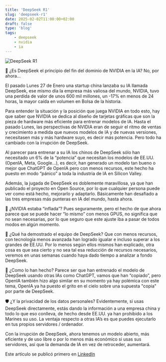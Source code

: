 ```yaml
---
title: 'DeepSeek R1'
slug: 'deepseek-r1'
date: 2025-02-02T11:00:00+02:00
draft: false
type: 'blog'
tags: 
    - deepseek
    - nvidia
    - ia    
---
```


![](/images/blog/20250202-deepseek-r1.jpeg "DeepSeek R1")

🤖 ¿Es DeepSeek el principio del fin del dominio de NVIDIA en la IA? No, por ahora...

El pasado Lunes 27 de Enero una startup china lanzaba su IA llamada DeepSeek, ese mismo día la empresa más valiosa del mundo, NVIDIA, tuvo una perdida de valor de unos 600 mil millones, un -17% en menos de 24 horas, la mayor caída en volumen en Bolsa de la historia.

Para entender la situación y la posición que juega NVIDIA en todo esto, hay que saber que NVIDIA se dedica al diseño de tarjetas gráficas que son la pieza de hardware más eficiente para entrenar modelos de IA. Hasta el pasado Lunes, las perspectivas de NVIDIA eran de seguir el ritmo de ventas y crecimiento a medida que nuevos modelos de IA y de nuevas versiones, necesitasen más y más hardware suyo, es decir más potencia. Pero todo ha cambiado con la irrupción de DeepSeek.

Al parecer para entrenar a su IA los chinos de DeepSeek sólo han necesitado un 6% de la “potencia” que necesitan los modelos de EE.UU. (OpenIA, Meta, Google…), es decir, han generado un modelo tan bueno o mejor que ChatGPT de OpenIA pero con menos recursos, este hecho ha puesto en modo “pánico” a toda la industria de IA en Silicon Valley.

Además, la jugada de DeepSeek es doblemente maravillosa, ya que han publicado el proyecto en Open Source, por lo que cualquier persona puede ver como está hecho, mejorarlo y adaptarlo. Básicamente han desafiado a las tres empresas más punteras en IA del mundo, hasta ahora.

🤔 ¿NVIDIA estaba “inflada”? Pues seguramente, pero el hecho de que ahora parece que se puede hacer “lo mismo” con menos GPUS, no significa que no sean necesarias, por lo que seguro que este ajuste iba a pasar de todos modos en algún momento.

👀 ¿Qué ha demostrado el equipo de DeepSeek? Que con menos recursos, con tecnología menos avanzada han logrado igualar e incluso superar a los grandes de EE.UU. Por lo menos según ellos mismos han explicado, otra cosa es que sea cierto y no sea tal esa reducción de recursos necesarios, veremos en unas semanas cuando haya dado tiempo a analizar a fondo DeepSeek.

🤯 ¿Como lo han hecho? Parece ser que han entrenado el modelo de DeepSeek usando otras IAs como ChatGPT, vamos que han “copiado”, pero OpenIA también hizo algo similar en su momento ya hay polémica con este tema, OpenIA ya ha puesto el grito en el cielo sobre una supuesta "copia" por parte de DeepSeek.

🛡️ ¿Y la privacidad de los datos personales? Evidentemente, si usas DeepSeek directamente, estás dando la información a una empresa china y todo lo que eso conlleva, de hecho desde EE.UU. ya han prohibido a los Marines su uso. La ventaja respecto a otras IA’s es que puedes ejecutarlo en tus propios servidores / ordenador.

Con la irrupción de DeepSeek, ahora tenemos un modelo abierto, más eficiente y de uso libre o por lo menos más económico si usas sus servidores, así que la demanda de IA en vez de retroceder, aumentará.

Este artículo se publicó primero en [LinkedIn](https://www.linkedin.com/posts/davidcortocamacho_deepseek-ia-nvidia-activity-7291900689788657664-XqfO)

